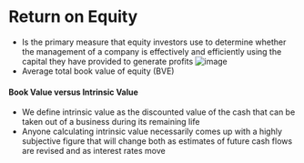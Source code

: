 # Return on Equity

- Is the primary measure that equity investors use to determine whether the management of a company is effectively and efficiently using the capital they have provided to generate profits
![image](https://user-images.githubusercontent.com/85560091/145725509-25f8188f-13ad-487b-9ba7-524ea8b54418.png)
- Average total book value of equity (BVE)

#### Book Value versus Intrinsic Value
- We define intrinsic value as the discounted value of the cash that can be taken out of a business during its remaining life
 - Anyone calculating intrinsic value necessarily comes up with a highly subjective figure that will change both as estimates of future cash flows are revised and as interest rates move
